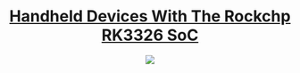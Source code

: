 <div align="center">
  
# <a href='https://manster-zz.github.io/RK3326/'>Handheld Devices With The Rockchp RK3326 SoC</a>


<a href='https://manster-zz.github.io/RK3326/'><img src="https://github.com/user-attachments/assets/eef42790-82ee-4a86-87fd-7020feb1c4b0"  /></a>
</div>
